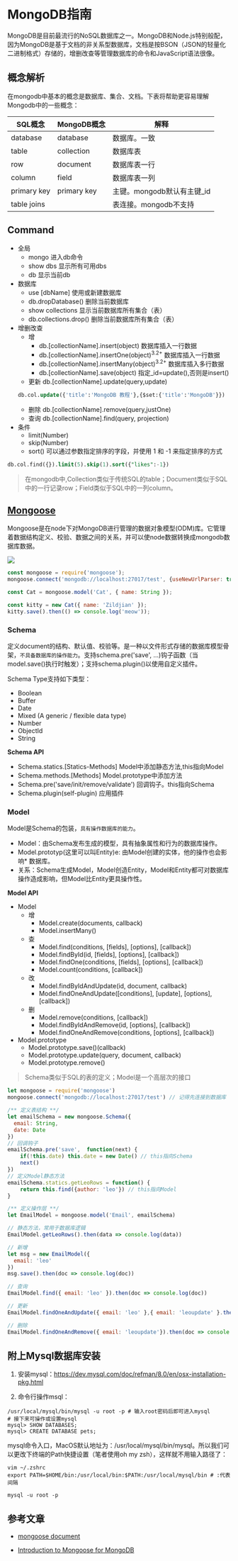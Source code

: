 # MongoDB指南

MongoDB是目前最流行的NoSQL数据库之一。MongoDB和Node.js特别般配，因为MongoDB是基于文档的非关系型数据库，文档是按BSON（JSON的轻量化二进制格式）存储的，增删改查等管理数据库的命令和JavaScript语法很像。

## 概念解析

在mongodb中基本的概念是数据库、集合、文档。下表将帮助更容易理解Mongodb中的一些概念：

| SQL概念 | MongoDB概念 | 解释 |
| ------ | ------ | ------ |
| database | database | 数据库。一致 |
| table | collection | 数据库表 |
| row | document | 数据库表一行 |
| column | field | 数据库表一列 |
| primary key | primary key | 主键。mongodb默认有主键_id |
| table joins |  | 表连接。mongodb不支持 |

## Command

* 全局
    * mongo 进入db命令
    * show dbs 显示所有可用dbs
    * db 显示当前db
* 数据库
    * use [dbName] 使用或新建数据库
    * db.dropDatabase() 删除当前数据库
    * show collections 显示当前数据库所有集合（表）
    * db.collections.drop() 删除当前数据库所有集合（表）
* 增删改查
    * 增
        * db.[collectionName].insert(object) 数据库插入一行数据
        * db.[collectionName].insertOne(object)<sup>3.2+</sup> 数据库插入一行数据
        * db.[collectionName].insertMany(object)<sup>3.2+</sup> 数据库插入多行数据
        * db.[collectionName].save(object) 指定_id=update(),否则是insert()
    * 更新 db.[collectionName].update(query,update)
    ``` sql
    db.col.update({'title':'MongoDB 教程'},{$set:{'title':'MongoDB'}})
    ```
    * 删除 db.[collectionName].remove(query,justOne)
    * 查询 db.[collectionName].find(query, projection)
* 条件
    * limit(Number)
    * skip(Number)
    * sort() 可以通过参数指定排序的字段，并使用 1 和 -1 来指定排序的方式
``` sql
db.col.find({}).limit(5).skip(1).sort({"likes":-1})
```
> 在mongodb中,Collection类似于传统SQL的table；Document类似于SQL中的一行记录row；Field类似于SQL中的一列column。

## [Mongoose](https://github.com/Automattic/mongoose)

Mongoose是在node下对MongoDB进行管理的数据对象模型(ODM)库。它管理着数据结构定义、校验、数据之间的关系，并可以使node数据转换成mongodb数据库数据。

![](https://cdn-images-1.medium.com/max/800/0*b5piDNW1dqlkJWKe.)

``` js
const mongoose = require('mongoose');
mongoose.connect('mongodb://localhost:27017/test', {useNewUrlParser: true, useUnifiedTopology: true});

const Cat = mongoose.model('Cat', { name: String });

const kitty = new Cat({ name: 'Zildjian' });
kitty.save().then(() => console.log('meow'));
```

### Schema

定义document的结构、默认值、校验等。是一种以文件形式存储的数据库模型骨架，`不具备数据库的操作能力`。支持schema.pre('save', ...)钩子函数（当model.save()执行时触发）；支持schema.plugin()以使用自定义插件。

Schema Type支持如下类型：
* Boolean
* Buffer
* Date
* Mixed (A generic / flexible data type)
* Number
* ObjectId
* String

**Schema API**
* Schema.statics.[Statics-Methods] Model中添加静态方法,this指向Model
* Schema.methods.[Methods] Model.prototype中添加方法
* Schema.pre('save/init/remove/validate') 回调钩子。this指向Schema
* Schema.plugin(self-plugin) 应用插件

### Model

Model是Schema的包装，`具有操作数据库的能力`。
* Model：由Schema发布生成的模型，具有抽象属性和行为的数据库操作。
* Model.prototyp(这里可以叫Entity)e: 由Model创建的实体，他的操作也会影响* 数据库。
* 关系：Schema生成Model，Model创造Entity，Model和Entity都可对数据库操作造成影响，但Model比Entity更具操作性。

**Model API**

* Model
    * 增
      * Model.create(documents, callback)
      * Model.insertMany()
    * 查
        * Model.find(conditions, [fields], [options], [callback])
        * Model.findById(id, [fields], [options], [callback])
        * Model.findOne(conditions, [fields], [options], [callback])
        * Model.count(conditions, [callback])
    * 改
        * Model.findByIdAndUpdate(id, document, callback)
        * Model.findOneAndUpdate([conditions], [update], [options], [callback])
    * 删
        * Model.remove(conditions, [callback])
        * Model.findByIdAndRemove(id, [options], [callback])
        * Model.findOneAndRemove(conditions, [options], [callback])
* Model.prototype
    * Model.prototype.save()(callback)
    * Model.prototype.update(query, document, callback)
    * Model.prototype.remove()

> Schema类似于SQL的表的定义；Model是一个高层次的接口

``` js
let mongoose = require('mongoose')
mongoose.connect('mongodb://localhost:27017/test') // 记得先连接到数据库

/** 定义表结构 **/
let emailSchema = new mongoose.Schema({
  email: String,
  date: Date
})
// 回调钩子
emailSchema.pre('save',  function(next) {
    if(!this.date) this.date = new Date() // this指向Schema
    next()
})
// 定义Model静态方法
emailSchema.statics.getLeoRows = function() {
    return this.find({author: 'leo'}) // this指向Model
}

/** 定义操作层 **/
let EmailModel = mongoose.model('Email', emailSchema)

// 静态方法，常用于数据库逻辑
EmailModel.getLeoRows().then(data => console.log(data))

// 新增
let msg = new EmailModel({
  email: 'leo'
})
msg.save().then(doc => console.log(doc))

// 查询
EmailModel.find({ email: 'leo' }).then(doc => console.log(doc))

// 更新
EmailModel.findOneAndUpdate({ email: 'leo' },{ email: 'leoupdate' }.then(doc => console.log(doc))

// 删除
EmailModel.findOneAndRemove({ email: 'leoupdate'}).then(doc => console.log(doc))
```

## 附上Mysql数据库安装

1. 安装mysql：https://dev.mysql.com/doc/refman/8.0/en/osx-installation-pkg.html

2. 命令行操作msql：

``` shell
/usr/local/mysql/bin/mysql -u root -p # 输入root密码后即可进入mysql
# 接下来可操作或设置mysql
mysql> SHOW DATABASES;
mysql> CREATE DATABASE pets;
```

mysql命令入口，MacOS默认地址为：/usr/local/mysql/bin/mysql。所以我们可以更改下终端的Path快捷设置（笔者使用oh my zsh），这样就不用输入路径了：

``` shell
vim ~/.zshrc
export PATH=$HOME/bin:/usr/local/bin:$PATH:/usr/local/mysql/bin # :代表间隔

mysql -u root -p
```


## 参考文章

* [mongoose document](https://mongoosejs.com/docs/connections.html)

* [Introduction to Mongoose for MongoDB](https://medium.freecodecamp.org/introduction-to-mongoose-for-mongodb-d2a7aa593c57)